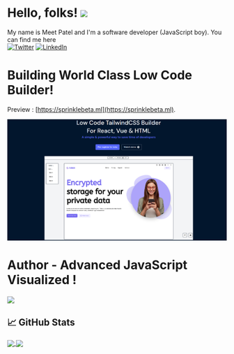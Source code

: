 
# Hello, folks! <img src="https://raw.githubusercontent.com/MartinHeinz/MartinHeinz/master/wave.gif" width="30px">

My name is Meet Patel and I'm a software developer (JavaScript boy). You can find me here 
<br />
[![Twitter][twitter-shield]][twitter-url] [![LinkedIn][linkedin-shield]][linkedin-url]

# Building World Class Low Code Builder!

Preview : [https://sprinklebeta.ml](https://sprinklebeta.ml).

<a href="https://sprinklebeta.ml" target="_blank">
  <img align="center" src="https://raw.githubusercontent.com/MpMeetPatel/MpMeetPatel/master/demo.png" />
</a>

# Author - Advanced JavaScript Visualized !

<a href="https://www.amazon.in/Advanced-JavaScript-Visualized-Meet-Patel-ebook/dp/B08SNXC66S/" target="_blank">
  <img align="center" src="https://m.media-amazon.com/images/I/41AQxY22PxL.jpg" />
</a>


## &#x1f4c8; GitHub Stats

<a href="https://github.com/MartinHeinz/MartinHeinz">
  <img align="center" src="https://github-readme-stats.vercel.app/api/top-langs/?username=mpmeetpatel&hide=html,css&title_color=ffffff&text_color=c9cacc&icon_color=2bbc8a&bg_color=1d1f21" />
</a>

<a href="https://github.com/MartinHeinz/MartinHeinz">
  <img align="center" src="https://github-readme-stats.vercel.app/api?username=mpmeetpatel&show_icons=true&line_height=27&count_private=true&title_color=ffffff&icon_color=000&bg_color=1c1c1c%22%20alt=%22Martin%27s%20GitHub%20Stats" />
</a> 

<!-- links to your social media accounts -->

[1]: https://twitter.com/___meetpatel___
[2]: https://github.com/mpmeetpatel
[3]: https://www.linkedin.com/in/meetpatel-professional/

[linkedin-url]: https://www.linkedin.com/in/meetpatel-professional/
[twitter-url]: https://twitter.com/___meetpatel___

[linkedin-shield]: https://img.shields.io/badge/-LinkedIn-black.svg?style=for-the-badge&logo=linkedin&colorB=555
[twitter-shield]: https://img.shields.io/badge/-Twitter-black.svg?style=for-the-badge&logo=twitter&colorB=555
